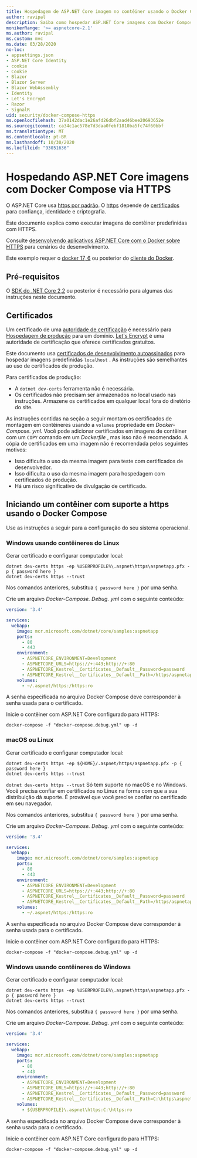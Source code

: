 ```yaml
---
title: Hospedagem de ASP.NET Core imagem no contêiner usando o Docker Compose com HTTPS
author: ravipal
description: Saiba como hospedar ASP.NET Core imagens com Docker Compose por HTTPS
monikerRange: '>= aspnetcore-2.1'
ms.author: ravipal
ms.custom: mvc
ms.date: 03/28/2020
no-loc:
- appsettings.json
- ASP.NET Core Identity
- cookie
- Cookie
- Blazor
- Blazor Server
- Blazor WebAssembly
- Identity
- Let's Encrypt
- Razor
- SignalR
uid: security/docker-compose-https
ms.openlocfilehash: 37a0142dac1e26afd26dbf2aad46bee20693652e
ms.sourcegitcommit: ca34c1ac578e7d3daa0febf1810ba5fc74f60bbf
ms.translationtype: MT
ms.contentlocale: pt-BR
ms.lasthandoff: 10/30/2020
ms.locfileid: "93051636"
---
```

# <a name="hosting-aspnet-core-images-with-docker-compose-over-https"></a>Hospedando ASP.NET Core imagens com Docker Compose via HTTPS


O ASP.NET Core usa [https por padrão](./enforcing-ssl.md). O [https](https://en.wikipedia.org/wiki/HTTPS) depende de [certificados](https://en.wikipedia.org/wiki/Public_key_certificate) para confiança, identidade e criptografia.

Este documento explica como executar imagens de contêiner predefinidas com HTTPS.

Consulte [desenvolvendo aplicativos ASP.NET Core com o Docker sobre HTTPS](https://github.com/dotnet/dotnet-docker/blob/master/samples/run-aspnetcore-https-development.md) para cenários de desenvolvimento.

Este exemplo requer o [docker 17, 6](https://docs.docker.com/release-notes/docker-ce) ou posterior do [cliente do Docker](https://www.docker.com/products/docker).

## <a name="prerequisites"></a>Pré-requisitos

O [SDK do .NET Core 2,2](https://dotnet.microsoft.com/download) ou posterior é necessário para algumas das instruções neste documento.

## <a name="certificates"></a>Certificados

Um certificado de uma [autoridade de certificação](https://wikipedia.org/wiki/Certificate_authority) é necessário para [Hospedagem de produção](https://blogs.msdn.microsoft.com/webdev/2017/11/29/configuring-https-in-asp-net-core-across-different-platforms/) para um domínio. [Let's Encrypt](https://letsencrypt.org/) é uma autoridade de certificação que oferece certificados gratuitos.

Este documento usa [certificados de desenvolvimento autoassinados](https://wikipedia.org/wiki/Self-signed_certificate) para hospedar imagens predefinidas `localhost` . As instruções são semelhantes ao uso de certificados de produção.

Para certificados de produção:

* A `dotnet dev-certs` ferramenta não é necessária.
* Os certificados não precisam ser armazenados no local usado nas instruções. Armazene os certificados em qualquer local fora do diretório do site.

As instruções contidas na seção a seguir montam os certificados de montagem em contêineres usando a `volumes` propriedade em *Docker-Compose. yml.* Você pode adicionar certificados em imagens de contêiner com um `COPY` comando em um *Dockerfile* , mas isso não é recomendado. A cópia de certificados em uma imagem não é recomendada pelos seguintes motivos:

* Isso dificulta o uso da mesma imagem para teste com certificados de desenvolvedor.
* Isso dificulta o uso da mesma imagem para hospedagem com certificados de produção.
* Há um risco significativo de divulgação de certificado.

## <a name="starting-a-container-with-https-support-using-docker-compose"></a>Iniciando um contêiner com suporte a https usando o Docker Compose

Use as instruções a seguir para a configuração do seu sistema operacional.

### <a name="windows-using-linux-containers"></a>Windows usando contêineres do Linux

Gerar certificado e configurar computador local:

```dotnetcli
dotnet dev-certs https -ep %USERPROFILE%\.aspnet\https\aspnetapp.pfx -p { password here }
dotnet dev-certs https --trust
```

Nos comandos anteriores, substitua `{ password here }` por uma senha.

Crie um arquivo _Docker-Compose. Debug. yml_ com o seguinte conteúdo:

```yaml
version: '3.4'

services:
  webapp:
    image: mcr.microsoft.com/dotnet/core/samples:aspnetapp
    ports:
      - 80
      - 443
    environment:
      - ASPNETCORE_ENVIRONMENT=Development
      - ASPNETCORE_URLS=https://+:443;http://+:80
      - ASPNETCORE_Kestrel__Certificates__Default__Password=password
      - ASPNETCORE_Kestrel__Certificates__Default__Path=/https/aspnetapp.pfx
    volumes:
      - ~/.aspnet/https:/https:ro
```
A senha especificada no arquivo Docker Compose deve corresponder à senha usada para o certificado.

Inicie o contêiner com ASP.NET Core configurado para HTTPS:

```console
docker-compose -f "docker-compose.debug.yml" up -d
```

### <a name="macos-or-linux"></a>macOS ou Linux

Gerar certificado e configurar computador local:

```dotnetcli
dotnet dev-certs https -ep ${HOME}/.aspnet/https/aspnetapp.pfx -p { password here }
dotnet dev-certs https --trust
```

`dotnet dev-certs https --trust` Só tem suporte no macOS e no Windows. Você precisa confiar em certificados no Linux na forma com que a sua distribuição dá suporte. É provável que você precise confiar no certificado em seu navegador.

Nos comandos anteriores, substitua `{ password here }` por uma senha.

Crie um arquivo _Docker-Compose. Debug. yml_ com o seguinte conteúdo:

```yaml
version: '3.4'

services:
  webapp:
    image: mcr.microsoft.com/dotnet/core/samples:aspnetapp
    ports:
      - 80
      - 443
    environment:
      - ASPNETCORE_ENVIRONMENT=Development
      - ASPNETCORE_URLS=https://+:443;http://+:80
      - ASPNETCORE_Kestrel__Certificates__Default__Password=password
      - ASPNETCORE_Kestrel__Certificates__Default__Path=/https/aspnetapp.pfx
    volumes:
      - ~/.aspnet/https:/https:ro
```
A senha especificada no arquivo Docker Compose deve corresponder à senha usada para o certificado.

Inicie o contêiner com ASP.NET Core configurado para HTTPS:

```console
docker-compose -f "docker-compose.debug.yml" up -d
```

### <a name="windows-using-windows-containers"></a>Windows usando contêineres do Windows

Gerar certificado e configurar computador local:

```dotnetcli
dotnet dev-certs https -ep %USERPROFILE%\.aspnet\https\aspnetapp.pfx -p { password here }
dotnet dev-certs https --trust
```

Nos comandos anteriores, substitua `{ password here }` por uma senha.

Crie um arquivo _Docker-Compose. Debug. yml_ com o seguinte conteúdo:

```yaml
version: '3.4'

services:
  webapp:
    image: mcr.microsoft.com/dotnet/core/samples:aspnetapp
    ports:
      - 80
      - 443
    environment:
      - ASPNETCORE_ENVIRONMENT=Development
      - ASPNETCORE_URLS=https://+:443;http://+:80
      - ASPNETCORE_Kestrel__Certificates__Default__Password=password
      - ASPNETCORE_Kestrel__Certificates__Default__Path=C:\https\aspnetapp.pfx
    volumes:
      - ${USERPROFILE}\.aspnet\https:C:\https:ro
```
A senha especificada no arquivo Docker Compose deve corresponder à senha usada para o certificado.

Inicie o contêiner com ASP.NET Core configurado para HTTPS:

```console
docker-compose -f "docker-compose.debug.yml" up -d
```
